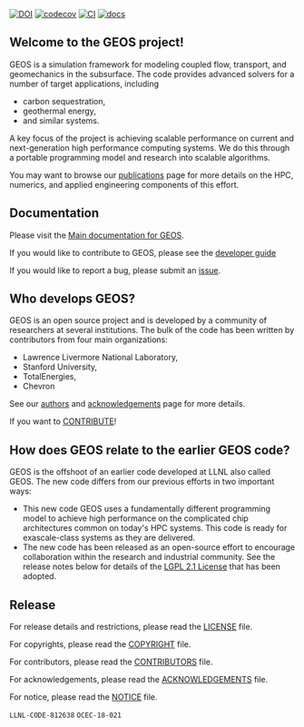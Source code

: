 [![DOI](https://zenodo.org/badge/131810578.svg)](https://zenodo.org/badge/latestdoi/131810578)
[![codecov](https://codecov.io/github/GEOS-DEV/GEOS/graph/badge.svg?token=0VTEHPQG58)](https://codecov.io/github/GEOS-DEV/GEOS)
[![CI](https://github.com/GEOS-DEV/GEOS/actions/workflows/ci_tests.yml/badge.svg)](https://github.com/GEOS-DEV/GEOS/actions?query=branch%3Adevelop)
[![docs](https://readthedocs.com/projects/geosx-geosx/badge/?version=latest)](https://geosx-geosx.readthedocs-hosted.com/en/latest/)

Welcome to the GEOS project!
-----------------------------
GEOS is a simulation framework for modeling coupled flow, transport, and geomechanics
in the subsurface.  The code provides advanced solvers for a number of target applications,
including
  - carbon sequestration,
  - geothermal energy,
  - and similar systems.  

A key focus of the project is achieving scalable performance on current and next-generation
high performance computing systems.  We do this through a portable programming model and research into scalable algorithms.

You may want to browse our
[publications](https://geosx-geosx.readthedocs-hosted.com/en/latest/docs/sphinx/Publications.html)
page for more details on the HPC, numerics,
and applied engineering components of this effort.

Documentation
-------------

Please visit the [Main documentation for GEOS](https://geosx-geosx.readthedocs-hosted.com/en/latest/?).

If you would like to contribute to GEOS, please see the [developer guide](https://geosx-geosx.readthedocs-hosted.com/en/latest/docs/sphinx/developerGuide/Index.html)

If you would like to report a bug, please submit an [issue](https://github.com/GEOS-DEV/GEOS/issues/new/choose). 

Who develops GEOS?
-------------------
GEOS is an open source project and is developed by a community of researchers at
several institutions.  The bulk of the code has been written by contributors from
four main organizations:
  - Lawrence Livermore National Laboratory,
  - Stanford University,
  - TotalEnergies,
  - Chevron

See our
[authors](https://geosx-geosx.readthedocs-hosted.com/en/latest/docs/sphinx/Contributors.html)
and
[acknowledgements](https://geosx-geosx.readthedocs-hosted.com/en/latest/docs/sphinx/Acknowledgements.html)
page for more details.  

If you want to [CONTRIBUTE](./HOW_TO_CONTRIBUTE.md )!

How does GEOS relate to the earlier GEOS code?
------------------------------
GEOS is the offshoot of an earlier code developed at LLNL also called GEOS.  The new
code differs from our previous efforts in two important ways:
  - This new code GEOS uses a fundamentally different programming model to achieve
    high performance on the complicated chip architectures common on today's
    HPC systems.  This code is ready for exascale-class systems as they are delivered.
  - The new code has been released as an open-source effort to encourage collaboration
    within the research and industrial community.  See the release notes below
    for details of the [LGPL 2.1 License](./LICENSE) that has been adopted.


Release
-------

For release details and restrictions, please read the [LICENSE](./LICENSE) file.

For copyrights, please read the [COPYRIGHT](./COPYRIGHT ) file.

For contributors, please read the [CONTRIBUTORS](./CONTRIBUTORS ) file.

For acknowledgements, please read the [ACKNOWLEDGEMENTS](./ACKNOWLEDGEMENTS ) file.

For notice, please read the [NOTICE](./NOTICE ) file.

`LLNL-CODE-812638`  `OCEC-18-021`

